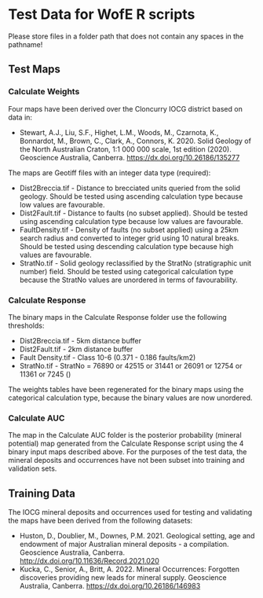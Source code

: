 # Test Data for WofE R scripts

Please store files in a folder path that does not contain any spaces in the pathname!

## Test Maps
### Calculate Weights
Four maps have been derived over the Cloncurry IOCG district based on data in: 
* Stewart, A.J., Liu, S.F., Highet, L.M., Woods, M., Czarnota, K., Bonnardot, M., Brown, C., Clark, A., Connors, K. 2020. Solid Geology of the North Australian Craton, 1:1 000 000 scale, 1st edition (2020). Geoscience Australia, Canberra. https://dx.doi.org/10.26186/135277

The maps are Geotiff files with an integer data type (required):
* Dist2Breccia.tif - Distance to brecciated units queried from the solid geology. Should be tested using ascending calculation type because low values are favourable.
* Dist2Fault.tif - Distance to faults (no subset applied). Should be tested using ascending calculation type because low values are favourable.
* FaultDensity.tif - Density of faults (no subset applied) using a 25km search radius and converted to integer grid using 10 natural breaks. Should be tested using descending calculation type because high values are favourable.
* StratNo.tif - Solid geology reclassified by the StratNo (stratigraphic unit number) field. Should be tested using categorical calculation type because the StratNo values are unordered in terms of favourability.

### Calculate Response
The binary maps in the Calculate Response folder use the following thresholds:
* Dist2Breccia.tif - 5km distance buffer
* Dist2Fault.tif - 2km distance buffer
* Fault Density.tif - Class 10-6 (0.371 - 0.186 faults/km2)
* StratNo.tif - StratNo = 76890 or 42515 or 31441 or 26091 or 12754 or 11361 or 7245 ()

The weights tables have been regenerated for the binary maps using the categorical calculation type, because the binary values are now unordered.

### Calculate AUC
The map in the Calculate AUC folder is the posterior probability (mineral potential) map generated from the Calculate Response script using the 4 binary input maps described above. For the purposes of the test data, the mineral deposits and occurrences have not been subset into training and validation sets.

## Training Data
The IOCG mineral deposits and occurrences used for testing and validating the maps have been derived from the following datasets:
* Huston, D., Doublier, M., Downes, P.M. 2021. Geological setting, age and endowment of major Australian mineral deposits - a compilation. Geoscience Australia, Canberra. http://dx.doi.org/10.11636/Record.2021.020
* Kucka, C., Senior, A., Britt, A. 2022. Mineral Occurrences: Forgotten discoveries providing new leads for mineral supply. Geoscience Australia, Canberra. https://dx.doi.org/10.26186/146983
